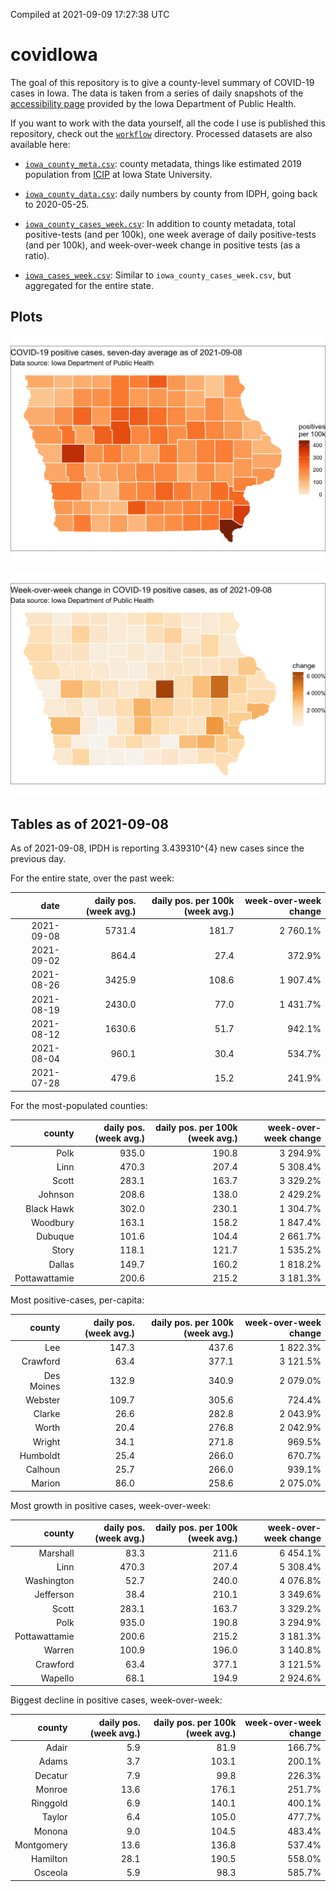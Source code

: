Compiled at 2021-09-09 17:27:38 UTC

<!-- README.md is generated from README.Rmd. Please edit that file -->

# covidIowa

<!-- badges: start -->

<!-- badges: end -->

The goal of this repository is to give a county-level summary of
COVID-19 cases in Iowa. The data is taken from a series of daily
snapshots of the [accessibility
page](https://coronavirus.iowa.gov/pages/access) provided by the Iowa
Department of Public Health.

If you want to work with the data yourself, all the code I use is
published this repository, check out the [`workflow`](workflow)
directory. Processed datasets are also available here:

  - [`iowa_county_meta.csv`](https://raw.githubusercontent.com/ijlyttle/covidIowa/master/workflow/data/99-publish/iowa_county_meta.csv):
    county metadata, things like estimated 2019 population from
    [ICIP](https://www.icip.iastate.edu/tables/population/counties-estimates)
    at Iowa State University.

  - [`iowa_county_data.csv`](https://raw.githubusercontent.com/ijlyttle/covidIowa/master/workflow/data/99-publish/iowa_county_data.csv):
    daily numbers by county from IDPH, going back to 2020-05-25.

  - [`iowa_county_cases_week.csv`](https://raw.githubusercontent.com/ijlyttle/covidIowa/master/workflow/data/99-publish/iowa_county_data.csv):
    In addition to county metadata, total positive-tests (and per 100k),
    one week average of daily positive-tests (and per 100k), and
    week-over-week change in positive tests (as a ratio).

  - [`iowa_cases_week.csv`](https://raw.githubusercontent.com/ijlyttle/covidIowa/master/workflow/data/99-publish/iowa_cases_week.csv):
    Similar to `iowa_county_cases_week.csv`, but aggregated for the
    entire state.

## Plots

![](workflow/data/99-publish/iowa_cases.png)

![](workflow/data/99-publish/iowa_change.png)

## Tables as of 2021-09-08

As of 2021-09-08, IPDH is reporting 3.439310^{4} new cases since the
previous day.

For the entire state, over the past week:

|       date | daily pos. (week avg.) | daily pos. per 100k (week avg.) | week-over-week change |
| ---------: | ---------------------: | ------------------------------: | --------------------: |
| 2021-09-08 |                 5731.4 |                           181.7 |              2 760.1% |
| 2021-09-02 |                  864.4 |                            27.4 |                372.9% |
| 2021-08-26 |                 3425.9 |                           108.6 |              1 907.4% |
| 2021-08-19 |                 2430.0 |                            77.0 |              1 431.7% |
| 2021-08-12 |                 1630.6 |                            51.7 |                942.1% |
| 2021-08-04 |                  960.1 |                            30.4 |                534.7% |
| 2021-07-28 |                  479.6 |                            15.2 |                241.9% |

For the most-populated counties:

|        county | daily pos. (week avg.) | daily pos. per 100k (week avg.) | week-over-week change |
| ------------: | ---------------------: | ------------------------------: | --------------------: |
|          Polk |                  935.0 |                           190.8 |              3 294.9% |
|          Linn |                  470.3 |                           207.4 |              5 308.4% |
|         Scott |                  283.1 |                           163.7 |              3 329.2% |
|       Johnson |                  208.6 |                           138.0 |              2 429.2% |
|    Black Hawk |                  302.0 |                           230.1 |              1 304.7% |
|      Woodbury |                  163.1 |                           158.2 |              1 847.4% |
|       Dubuque |                  101.6 |                           104.4 |              2 661.7% |
|         Story |                  118.1 |                           121.7 |              1 535.2% |
|        Dallas |                  149.7 |                           160.2 |              1 818.2% |
| Pottawattamie |                  200.6 |                           215.2 |              3 181.3% |

Most positive-cases, per-capita:

|     county | daily pos. (week avg.) | daily pos. per 100k (week avg.) | week-over-week change |
| ---------: | ---------------------: | ------------------------------: | --------------------: |
|        Lee |                  147.3 |                           437.6 |              1 822.3% |
|   Crawford |                   63.4 |                           377.1 |              3 121.5% |
| Des Moines |                  132.9 |                           340.9 |              2 079.0% |
|    Webster |                  109.7 |                           305.6 |                724.4% |
|     Clarke |                   26.6 |                           282.8 |              2 043.9% |
|      Worth |                   20.4 |                           276.8 |              2 042.9% |
|     Wright |                   34.1 |                           271.8 |                969.5% |
|   Humboldt |                   25.4 |                           266.0 |                670.7% |
|    Calhoun |                   25.7 |                           266.0 |                939.1% |
|     Marion |                   86.0 |                           258.6 |              2 075.0% |

Most growth in positive cases, week-over-week:

|        county | daily pos. (week avg.) | daily pos. per 100k (week avg.) | week-over-week change |
| ------------: | ---------------------: | ------------------------------: | --------------------: |
|      Marshall |                   83.3 |                           211.6 |              6 454.1% |
|          Linn |                  470.3 |                           207.4 |              5 308.4% |
|    Washington |                   52.7 |                           240.0 |              4 076.8% |
|     Jefferson |                   38.4 |                           210.1 |              3 349.6% |
|         Scott |                  283.1 |                           163.7 |              3 329.2% |
|          Polk |                  935.0 |                           190.8 |              3 294.9% |
| Pottawattamie |                  200.6 |                           215.2 |              3 181.3% |
|        Warren |                  100.9 |                           196.0 |              3 140.8% |
|      Crawford |                   63.4 |                           377.1 |              3 121.5% |
|       Wapello |                   68.1 |                           194.9 |              2 924.6% |

Biggest decline in positive cases, week-over-week:

|     county | daily pos. (week avg.) | daily pos. per 100k (week avg.) | week-over-week change |
| ---------: | ---------------------: | ------------------------------: | --------------------: |
|      Adair |                    5.9 |                            81.9 |                166.7% |
|      Adams |                    3.7 |                           103.1 |                200.1% |
|    Decatur |                    7.9 |                            99.8 |                226.3% |
|     Monroe |                   13.6 |                           176.1 |                251.7% |
|   Ringgold |                    6.9 |                           140.1 |                400.1% |
|     Taylor |                    6.4 |                           105.0 |                477.7% |
|     Monona |                    9.0 |                           104.5 |                483.4% |
| Montgomery |                   13.6 |                           136.8 |                537.4% |
|   Hamilton |                   28.1 |                           190.5 |                558.0% |
|    Osceola |                    5.9 |                            98.3 |                585.7% |

